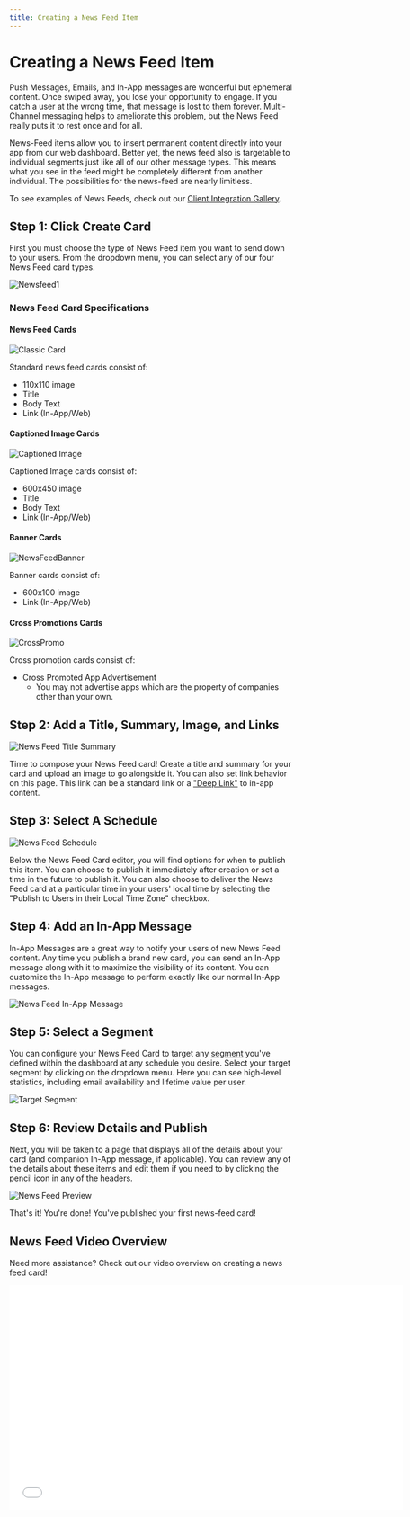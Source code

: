 ```yaml
---
title: Creating a News Feed Item
---
```

# Creating a News Feed Item

Push Messages, Emails, and In-App messages are wonderful but ephemeral content. Once swiped away, you lose your opportunity to engage. If you catch a user at the wrong time, that message is lost to them forever. Multi-Channel messaging helps to ameliorate this problem, but the News Feed really puts it to rest once and for all.

News-Feed items allow you to insert permanent content directly into your app from our web dashboard. Better yet, the news feed also is targetable to individual segments just like all of our other message types. This means what you see in the feed might be completely different from another individual. The possibilities for the news-feed are nearly limitless.

To see examples of News Feeds, check out our [Client Integration Gallery][13].

## Step 1: Click Create Card

First you must choose the type of News Feed item you want to send down to your users. From the dropdown menu, you can select any of our four News Feed card types.

![Newsfeed1][1]

### News Feed Card Specifications

#### News Feed Cards

![Classic Card][2]

Standard news feed cards consist of:

- 110x110 image
- Title
- Body Text
- Link (In-App/Web)

#### Captioned Image Cards

![Captioned Image][3]

Captioned Image cards consist of:

- 600x450 image
- Title
- Body Text
- Link (In-App/Web)

#### Banner Cards

![NewsFeedBanner][4]

Banner cards consist of:

- 600x100 image
- Link (In-App/Web)

#### Cross Promotions Cards

![CrossPromo][5]

Cross promotion cards consist of:

- Cross Promoted App Advertisement
  - You may not advertise apps which are the property of companies other than your own.

## Step 2: Add a Title, Summary, Image, and Links

![News Feed Title Summary][6]

Time to compose your News Feed card! Create a title and summary for your card and upload an image to go alongside it. You can also set link behavior on this page. This link can be a standard link or a ["Deep Link"][7] to in-app content.

## Step 3: Select A Schedule

![News Feed Schedule][8]

Below the News Feed Card editor, you will find options for when to publish this item. You can choose to publish it immediately after creation or set a time in the future to publish it. You can also choose to deliver the News Feed card at a particular time in your users' local time by selecting the "Publish to Users in their Local Time Zone" checkbox.

## Step 4: Add an In-App Message

In-App Messages are a great way to notify your users of new News Feed content. Any time you publish a brand new card, you can send an In-App message along with it to maximize the visibility of its content. You can customize the In-App message to perform exactly like our normal In-App messages.

![News Feed In-App Message][9]

## Step 5: Select a Segment

You can configure your News Feed Card to target any [segment][10] you've defined within the dashboard at any schedule you desire. Select your target segment by clicking on the dropdown menu. Here you can see high-level statistics, including email availability and lifetime value per user.

![Target Segment][11]

## Step 6: Review Details and Publish

Next, you will be taken to a page that displays all of the details about your card (and companion In-App message, if applicable). You can review any of the details about these items and edit them if you need to by clicking the pencil icon in any of the headers.

![News Feed Preview][12]

That's it! You're done! You've published your first news-feed card!

## News Feed Video Overview

Need more assistance? Check out our video overview on creating a news feed card!

<div class="video-container">
  <iframe width="700" height="400" src="//www.youtube.com/embed/exSQvdEVSBU" frameborder="0" allowfullscreen></iframe>
</div>

[1]: /assets/img/newsfeed1.png
[2]: /assets/img/classiccard.png
[3]: /assets/img/captionedimage.png
[4]: /assets/img/newsfeedbanner.png
[5]: /assets/img/crosspromo.png
[6]: /assets/img/news-feed-title-summary.png
[7]: https://documentation.appboy.com/Advanced_Use_Cases/Deep_Linking_to_In-App_Resources/iOS "Protocol URLs"
[8]: /assets/img/newsfeed2.png
[9]: /assets/img/newsfeedinapp.gif
[10]: /Quick_Wins/Creating_a_Segment
[11]: /assets/img/targetsegment.png
[12]: /assets/img/newsfeedpreview.png
[13]: https://academy.appboy.com/Best_Practices/Client_Integration_Gallery#news-feed